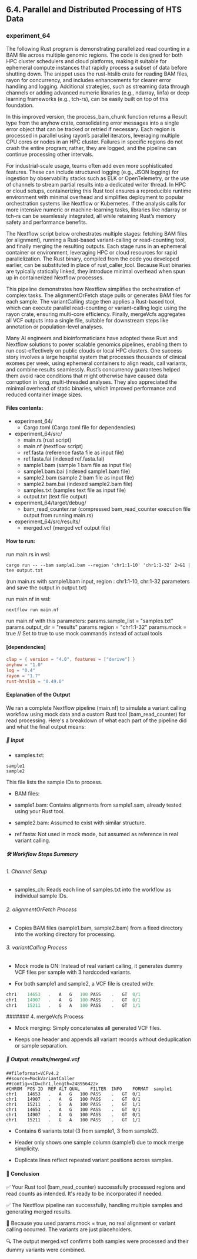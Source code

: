 ## 6.4. Parallel and Distributed Processing of HTS Data

### experiment_64

The following Rust program is demonstrating parallelized read counting in a BAM file across multiple genomic regions. The code is designed for both HPC cluster schedulers and cloud platforms, making it suitable for ephemeral compute instances that rapidly process a subset of data before shutting down. The snippet uses the rust-htslib crate for reading BAM files, rayon for concurrency, and includes enhancements for clearer error handling and logging. Additional strategies, such as streaming data through channels or adding advanced numeric libraries (e.g., ndarray, linfa) or deep learning frameworks (e.g., tch-rs), can be easily built on top of this foundation.

In this improved version, the process_bam_chunk function returns a Result type from the anyhow crate, consolidating error messages into a single error object that can be tracked or retried if necessary. Each region is processed in parallel using rayon’s parallel iterators, leveraging multiple CPU cores or nodes in an HPC cluster. Failures in specific regions do not crash the entire program; rather, they are logged, and the pipeline can continue processing other intervals.

For industrial-scale usage, teams often add even more sophisticated features. These can include structured logging (e.g., JSON logging) for ingestion by observability stacks such as ELK or OpenTelemetry, or the use of channels to stream partial results into a dedicated writer thread. In HPC or cloud setups, containerizing this Rust tool ensures a reproducible runtime environment with minimal overhead and simplifies deployment to popular orchestration systems like Nextflow or Kubernetes. If the analysis calls for more intensive numeric or machine-learning tasks, libraries like ndarray or tch-rs can be seamlessly integrated, all while retaining Rust’s memory safety and performance benefits.

The Nextflow script below orchestrates multiple stages: fetching BAM files (or alignment), running a Rust-based variant-calling or read-counting tool, and finally merging the resulting outputs. Each stage runs in an ephemeral container or environment, leveraging HPC or cloud resources for rapid parallelization. The Rust binary, compiled from the code you developed earlier, can be substituted in place of rust_caller_tool. Because Rust binaries are typically statically linked, they introduce minimal overhead when spun up in containerized Nextflow processes.

This pipeline demonstrates how Nextflow simplifies the orchestration of complex tasks. The alignmentOrFetch stage pulls or generates BAM files for each sample. The variantCalling stage then applies a Rust-based tool, which can execute parallel read-counting or variant-calling logic using the rayon crate, ensuring multi-core efficiency. Finally, mergeVcfs aggregates all VCF outputs into a single file, suitable for downstream steps like annotation or population-level analyses.

Many AI engineers and bioinformaticians have adopted these Rust and Nextflow solutions to power scalable genomics pipelines, enabling them to run cost-effectively on public clouds or local HPC clusters. One success story involves a large hospital system that processes thousands of clinical exomes per week, using ephemeral containers to align reads, call variants, and combine results seamlessly. Rust’s concurrency guarantees helped them avoid race conditions that might otherwise have caused data corruption in long, multi-threaded analyses. They also appreciated the minimal overhead of static binaries, which improved performance and reduced container image sizes.

#### Files contents:
* experiment_64/
  * Cargo.toml (Cargo.toml file for dependencies)
* experiment_64/src/
  * main.rs (rust script)
  * main.nf (nextflow script)
  * ref.fasta (reference fasta file as input file)
  * ref.fasta.fai (indexed ref.fasta.fai)
  * sample1.bam (sample 1 bam file as input file)
  * sample1.bam.bai (indexed sample1.bam file)
  * sample2.bam (sample 2 bam file as input file)
  * sample2.bam.bai (indexed sample2.bam file)
  * samples.txt (samples text file as input file)
  * output.txt (text file output)
* experiment_64/target/debug/
  * bam_read_counter.rar (compressed bam_read_counter execution file output from running main.rs)
* experiment_64/src/results/
  * merged.vcf (merged vcf output file)

#### How to run:

run main.rs in wsl:

```wsl
cargo run -- --bam sample1.bam --region 'chr1:1-10' 'chr1:1-32' 2>&1 | tee output.txt
```

(run main.rs with sample1.bam input, region : chr1:1-10, chr:1-32 parameters and save the output in output.txt)

run main.nf in wsl:

```wsl
nextflow run main.nf
```

run main.nf with this parameters:
params.sample_list = "samples.txt"
params.output_dir = "results"
params.region = "chr1:1-32"
params.mock = true  // Set to true to use mock commands instead of actual tools

#### [dependencies]

```toml
clap = { version = "4.0", features = ["derive"] }
anyhow = "1.0"
log = "0.4"
rayon = "1.7"
rust-htslib = "0.49.0"
```

#### Explanation of the Output
We ran a complete Nextflow pipeline (main.nf) to simulate a variant calling workflow using mock data and a custom Rust tool (bam_read_counter) for read processing. Here's a breakdown of what each part of the pipeline did and what the final output means:

##### 🧪 Input

* samples.txt:

```text
sample1
sample2
```

This file lists the sample IDs to process.

* BAM files:

 * sample1.bam: Contains alignments from sample1.sam, already tested using your Rust tool.

 * sample2.bam: Assumed to exist with similar structure.

* ref.fasta: Not used in mock mode, but assumed as reference in real variant calling.

##### 🛠️ Workflow Steps Summary

###### 1. Channel Setup

* samples_ch: Reads each line of samples.txt into the workflow as individual sample IDs.

###### 2. alignmentOrFetch Process

* Copies BAM files (sample1.bam, sample2.bam) from a fixed directory into the working directory for processing.

###### 3. variantCalling Process
* Mock mode is ON: Instead of real variant calling, it generates dummy VCF files per sample with 3 hardcoded variants.

* For both sample1 and sample2, a VCF file is created with:

```rust
chr1	14653	.	A	G	100	PASS	.	GT	0/1
chr1	14907	.	A	G	100	PASS	.	GT	0/1
chr1	15211	.	G	A	100	PASS	.	GT	1/1
```

####### 4. mergeVcfs Process

* Mock merging: Simply concatenates all generated VCF files.

* Keeps one header and appends all variant records without deduplication or sample separation.

##### 📄 Output: results/merged.vcf

```text
##fileformat=VCFv4.2
##source=MockVariantCaller
##contig=<ID=chr1,length=248956422>
#CHROM	POS	ID	REF	ALT	QUAL	FILTER	INFO	FORMAT	sample1
chr1	14653	.	A	G	100	PASS	.	GT	0/1
chr1	14907	.	A	G	100	PASS	.	GT	0/1
chr1	15211	.	G	A	100	PASS	.	GT	1/1
chr1	14653	.	A	G	100	PASS	.	GT	0/1
chr1	14907	.	A	G	100	PASS	.	GT	0/1
chr1	15211	.	G	A	100	PASS	.	GT	1/1
```

* Contains 6 variants total (3 from sample1, 3 from sample2).

* Header only shows one sample column (sample1) due to mock merge simplicity.

* Duplicate lines reflect repeated variant positions across samples.

#### 🧾 Conclusion

✅ Your Rust tool (bam_read_counter) successfully processed regions and read counts as intended. It's ready to be incorporated if needed.

✅ The Nextflow pipeline ran successfully, handling multiple samples and generating merged results.

🧪 Because you used params.mock = true, no real alignment or variant calling occurred. The variants are just placeholders.

🔍 The output merged.vcf confirms both samples were processed and their dummy variants were combined.


